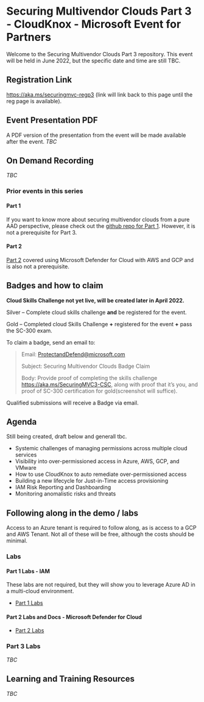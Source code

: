 
# Securing Multivendor Clouds Part 3 - CloudKnox - Microsoft Event for Partners

Welcome to the Securing Multivendor Clouds Part 3 repository. This event will be held in June 2022, but the specific date and time are still TBC.

## Registration Link
https://aka.ms/securingmvc-regp3 (link will link back to this page until the reg page is available).

## Event Presentation PDF
A PDF version of the presentation from the event will be made available after the event.
*TBC*

## On Demand Recording ##
*TBC*

### Prior events in this series
#### Part 1 
If you want to know more about securing multivendor clouds from a pure AAD perspective, please check out the [github repo for Part 1](https://github.com/LuciBlanchardMSFT/SecuringMultiVendorClouds). However, it is not a prerequisite for Part 3.

#### Part 2
[Part 2](https://github.com/ActualCassandra/SecuringMultiVendorCloudsPart2) covered using Microsoft Defender for Cloud with AWS and GCP and is also not a prerequisite. 

## Badges and how to claim

**Cloud Skills Challenge not yet live, will be created later in April 2022.**

Silver – Complete cloud skills challenge **and** be registered for the event.

Gold – Completed cloud Skills Challenge **+** registered for the event **+** pass the SC-300 exam.

To claim a badge, send an email to:

 > Email: ProtectandDefend@microsoft.com
 > 
 > Subject: Securing Multivendor Clouds Badge Claim
 > 
 > Body: Provide proof of completing the skills challenge https://aka.ms/SecuringMVC3-CSC, along with proof that it’s you, and proof of SC-300 certification for gold(screenshot will suffice).

Qualified submissions will receive a Badge via email.

## Agenda
Still being created, draft below and generall tbc.
 -	Systemic challenges of managing permissions across multiple cloud services
 -	Visibility into over-permissioned access in Azure, AWS, GCP, and VMware
 -	How to use CloudKnox to auto remediate over-permissioned access 
 -	Building a new lifecycle for Just-in-Time access provisioning 
 - IAM Risk Reporting and Dashboarding 
 - Monitoring anomalistic risks and threats 

## Following along in the demo / labs
Access to an Azure tenant is required to follow along, as is access to a GCP and AWS Tenant. Not all of these will be free, although the costs should be minimal. 

### Labs
#### Part 1 Labs - IAM
These labs are not required, but they will show you to leverage Azure AD in a multi-cloud environment. 
- [Part 1 Labs](http://aka.ms/securingmvc-repo)

#### Part 2 Labs and Docs - Microsoft Defender for Cloud
 - [Part 2 Labs](https://github.com/ActualCassandra/SecuringMultiVendorCloudsPart2#following-along-in-the-demo--labs)

### Part 3 Labs
*TBC*


## Learning and Training Resources
*TBC*
